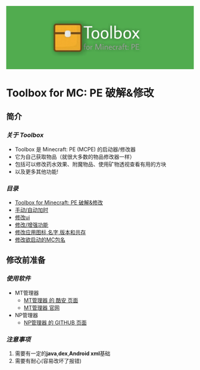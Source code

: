 ![header](img/header.jpg)
# **Toolbox for MC: PE 破解&修改**
## 简介
### *关于 Toolbox*
- Toolbox 是 Minecraft: PE (MCPE) 的启动器/修改器
- 它为自己获取物品（就很大多数的物品修改器一样）
- 包括可以修改药水效果、附魔物品、使用矿物透视查看有用的方块
- 以及更多其他功能!
### *目录*
- [Toolbox for Minecraft: PE 破解&修改](#)
- [手动/自动加时](ADDTIME.md)
- [修改ui](UI.md)
- [修改/增强功能](MODS.md)
- [修改应用图标,名字,版本和共存](EDITAPP.md)
- [修改欲启动的MC包名](INJECTPKG.md)
## 修改前准备
### *使用软件*
- MT管理器
  - [MT管理器 的 酷安 页面](https://www.coolapk.com/apk/bin.mt.plus)
  - [MT管理器 官网](https://bbs.binmt.cc/forum-2-1.html)
- NP管理器
  - [NP管理器 的 GITHUB 页面](https://github.com/githubXiaowangzi/NP-Manager)
### *注意事项*
1. 需要有一定的**java**,**dex**,**Android xml**基础
2. 需要有耐心(容易改坏了报错)
